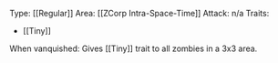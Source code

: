 Type: [[Regular]]
Area: [[ZCorp Intra-Space-Time]]
Attack: n/a
Traits:
- [[Tiny]]

When vanquished: Gives [[Tiny]] trait to all zombies in a 3x3 area. 